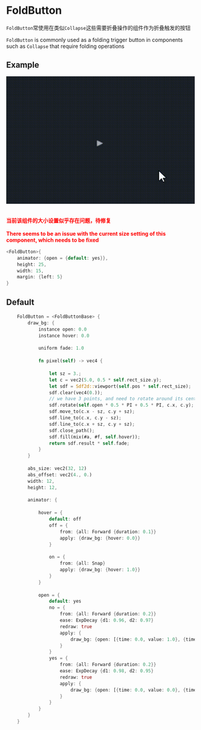 # FoldButton

`FoldButton`常使用在类似`Collapse`这些需要折叠操作的组件作为折叠触发的按钮

`FoldButton` is commonly used as a folding trigger button in components such as `Collapse` that require folding operations
## Example

![](../../../static/widget/fold_btn.gif)

<strong style="color: #FF0000">
<br>
当前该组件的大小设置似乎存在问题，待修复
<br><br>
There seems to be an issue with the current size setting of this component, which needs to be fixed
</strong>

```rust
<FoldButton>{
    animator: {open = {default: yes}}, 
    height: 25, 
    width: 15,
    margin: {left: 5}
}
```

## Default

```rust
    FoldButton = <FoldButtonBase> {
        draw_bg: {
            instance open: 0.0
            instance hover: 0.0

            uniform fade: 1.0

            fn pixel(self) -> vec4 {

                let sz = 3.;
                let c = vec2(5.0, 0.5 * self.rect_size.y);
                let sdf = Sdf2d::viewport(self.pos * self.rect_size);
                sdf.clear(vec4(0.));
                // we have 3 points, and need to rotate around its center
                sdf.rotate(self.open * 0.5 * PI + 0.5 * PI, c.x, c.y);
                sdf.move_to(c.x - sz, c.y + sz);
                sdf.line_to(c.x, c.y - sz);
                sdf.line_to(c.x + sz, c.y + sz);
                sdf.close_path();
                sdf.fill(mix(#a, #f, self.hover));
                return sdf.result * self.fade;
            }
        }

        abs_size: vec2(32, 12)
        abs_offset: vec2(4., 0.)
        width: 12,
        height: 12,

        animator: {

            hover = {
                default: off
                off = {
                    from: {all: Forward {duration: 0.1}}
                    apply: {draw_bg: {hover: 0.0}}
                }

                on = {
                    from: {all: Snap}
                    apply: {draw_bg: {hover: 1.0}}
                }
            }

            open = {
                default: yes
                no = {
                    from: {all: Forward {duration: 0.2}}
                    ease: ExpDecay {d1: 0.96, d2: 0.97}
                    redraw: true
                    apply: {
                        draw_bg: {open: [{time: 0.0, value: 1.0}, {time: 1.0, value: 0.0}]}
                    }
                }
                yes = {
                    from: {all: Forward {duration: 0.2}}
                    ease: ExpDecay {d1: 0.98, d2: 0.95}
                    redraw: true
                    apply: {
                        draw_bg: {open: [{time: 0.0, value: 0.0}, {time: 1.0, value: 1.0}]}
                    }
                }
            }
        }
    }
```